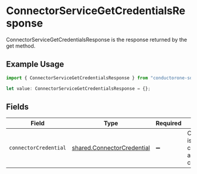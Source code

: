 # ConnectorServiceGetCredentialsResponse

ConnectorServiceGetCredentialsResponse is the response returned by the get method.

## Example Usage

```typescript
import { ConnectorServiceGetCredentialsResponse } from "conductorone-sdk-typescript/sdk/models/shared";

let value: ConnectorServiceGetCredentialsResponse = {};
```

## Fields

| Field                                                                           | Type                                                                            | Required                                                                        | Description                                                                     |
| ------------------------------------------------------------------------------- | ------------------------------------------------------------------------------- | ------------------------------------------------------------------------------- | ------------------------------------------------------------------------------- |
| `connectorCredential`                                                           | [shared.ConnectorCredential](../../../sdk/models/shared/connectorcredential.md) | :heavy_minus_sign:                                                              | ConnectorCredential is used by a connector to authenticate with conductor one.  |